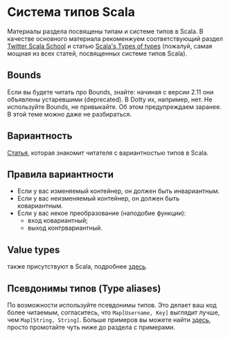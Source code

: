 ﻿Система типов Scala
===================
Материалы раздела посвящены типам и системе типов в Scala.
В качестве основного материала рекоменжуем
соответствующий раздел [Twitter Scala School][type-basics] и
статью [Scala's Types of types][types-of-types] (пожалуй, самая мощная
из всех статей, посвященных системе типов Scala).

## Bounds
Если вы будете читать про Bounds, знайте: начиная с версии 2.11 они
объявлены устаревшими (deprecated). В Dotty их, например, нет. Не
используйте Bounds, не привыкайте. Об этом предупреждаем заранее. В
этой теме можно даже не разбираться.

## Вариантность
[Статья][variance], которая знакомит читателя с вариантностью типов в
Scala.

## Правила вариантности

  - Если у вас изменяемый контейнер, он должен быть инвариантным.
  - Если у вас неизменяемый контейнер, он должен быть ковариантным.
  - Если у вас некое преобразование (наподобие функции):
    - вход ковариантный;
    - выход контрвариантный.


## Value types
также присутствуют в Scala, подробнее [здесь][value-types].

## Псевдонимы типов (Type aliases)
По возможности используйте псевдонимы типов.
Это делает ваш код более читаемым, согласитесь, что `Map[Username, Key]`
выглядит лучше, чем `Map[String, String]`. Больше примеров вы можете найти
[здесь][type-aliases], просто промотайте чуть ниже до раздела с примерами.

[variance]: https://blog.codecentric.de/en/2015/03/scala-type-system-parameterized-types-variances-part-1/
[type-basics]: https://twitter.github.io/scala_school/type-basics.html
[types-of-types]: http://ktoso.github.io/scala-types-of-types/
[value-types]: http://docs.scala-lang.org/overviews/core/value-classes.html
[type-aliases]: http://www.scala-lang.org/files/archive/spec/2.12/04-basic-declarations-and-definitions.html#type-declarations-and-type-aliases

